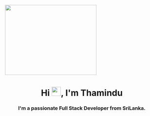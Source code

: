 <!-- ### Hi, I'm Thamindu 👋


**thami88/thami88** is a ✨ _special_ ✨ repository because its `README.md` (this file) appears on your GitHub profile.


Here are some ideas to get you started:

- 🔭 I’m currently working on ...
- 🌱 I’m currently learning ...
- 👯 I’m looking to collaborate on ...
- 🤔 I’m looking for help with ...
- 💬 Ask me about ...
- 📫 How to reach me: ...

-->

<a href="#"><img align="center" width="300px" height="230px" src="https://cdn.dribbble.com/users/333243/screenshots/5343222/hiring-manager-for-codility_4x.png" /></a>

<h1 align="center">Hi <img src="https://raw.githubusercontent.com/MartinHeinz/MartinHeinz/master/wave.gif" width="30px">, I'm Thamindu</h1>
<h3 align="center">I'm a passionate Full Stack Developer from SriLanka.</h3>
